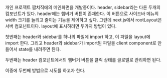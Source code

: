 
개인 프로젝트 짭치직에의 메인화면을 개발중이다. header, sidebar라는 다른 두개의 컴포넌트가 있다. header에는 햄버거 버튼이 존재한다. 이 버튼으로 사이드바 메뉴의 width 크기를 늘리고 줄이는 기능을 제어하고 싶다. 그런데 next.js에서 rootLayout은 서버 컴포넌트이다. layout에 표시하려면 두가지 방법이 있다.

첫번째는 header와 sidebar를 하나의 파일에 import 하고, 이 파일을 layout에 import 한다. 그리고 header와 sidebar가 import된 파일을 client component로 만들어서 state를 내려주면 된다.

두번째는 header 컴포넌트에서의 햄버거 버튼을 클릭 상태를 글로벌로 관리하면 된다.

이중에 두번째 방법으로 시도를 하고자 한다.